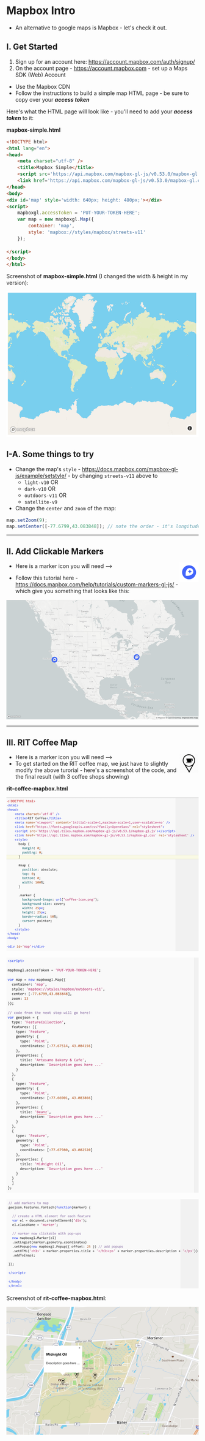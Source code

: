 # Mapbox Intro


- An alternative to google maps is Mapbox - let's check it out.


## I. Get Started

1. Sign up for an account here: https://account.mapbox.com/auth/signup/
2. On the account page - https://account.mapbox.com - set up a Maps SDK (Web) Account
  - Use the Mapbox CDN
  - Follow the instructions to build a simple map HTML page - be sure to copy over your ***access token***


Here's what the HTML page will look like - you'll need to add your ***access token*** to it:

**mapbox-simple.html**

```html
<!DOCTYPE html>
<html lang="en">
<head>
	<meta charset="utf-8" />
	<title>Mapbox Simple</title>
	<script src='https://api.mapbox.com/mapbox-gl-js/v0.53.0/mapbox-gl.js'></script>
	<link href='https://api.mapbox.com/mapbox-gl-js/v0.53.0/mapbox-gl.css' rel='stylesheet' />
</head>
<body>
<div id='map' style='width: 640px; height: 480px;'></div>
<script>
	mapboxgl.accessToken = 'PUT-YOUR-TOKEN-HERE';
	var map = new mapboxgl.Map({
		container: 'map',
		style: 'mapbox://styles/mapbox/streets-v11'
	});
	
</script>
</body>
</html>
```

Screenshot of **mapbox-simple.html** (I changed the width & height in my version):

![screenshot](./_images/mapbox-1.png)

## I-A. Some things to try

- Change the map's `style` - https://docs.mapbox.com/mapbox-gl-js/example/setstyle/ - by changing `streets-v11` above to 
  - `light-v10` OR
  - `dark-v10` OR
  - `outdoors-v11` OR
  - `satellite-v9`
- Change the `center` and `zoom` of the map:

```js
map.setZoom(9);
map.setCenter([-77.6799,43.083848]); // note the order - it's longitude,latitude - which is opposite of Google Maps
```

<hr>

## II. Add Clickable Markers

- Here is a marker icon you will need --> <img src="_images/mapbox-icon.png" align="right" height="50" width="50" >

- Follow this tutorial here - https://docs.mapbox.com/help/tutorials/custom-markers-gl-js/ - which give you something that looks like this:

![screenshot](./_images/mapbox-2.png)

<hr>

## III. RIT Coffee Map

- Here is a marker icon you will need --> <img src="_images/coffee-icon.png" align="right" height="50" width="50" >
- To get started on the RIT coffee map, we just have to slightly modify the above turorial - here's a screenshot of the code, and the final result (with 3 coffee shops showing)

**rit-coffee-mapbox.html**

![screenshot](./_images/mapbox-3.png)

![screenshot](./_images/mapbox-4.png)

![screenshot](./_images/mapbox-5.png)

Screenshot of **rit-coffee-mapbox.html**:

![screenshot](./_images/mapbox-6.png)






